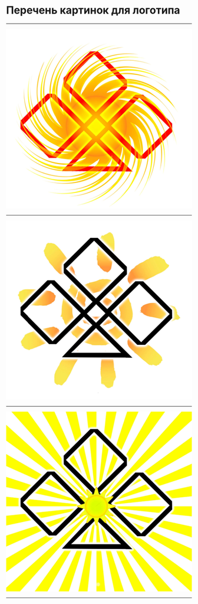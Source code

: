 # Перечень картинок для логотипа

_____

![ssdsdsd](https://github.com/pev5691/wbn1995/blob/wellbeing/Pic/120293995_3627333620644938_2342499125802215041_o.jpg)

_____

![ssdsdsd](https://github.com/pev5691/wbn1995/blob/wellbeing/Pic/120455689_3627333023978331_5350972544549762970_o.jpg)

_____

![ssdsdsd](https://github.com/pev5691/wbn1995/blob/wellbeing/Pic/120458083_3627332510645049_8606414825289453806_o.jpg)

_____
